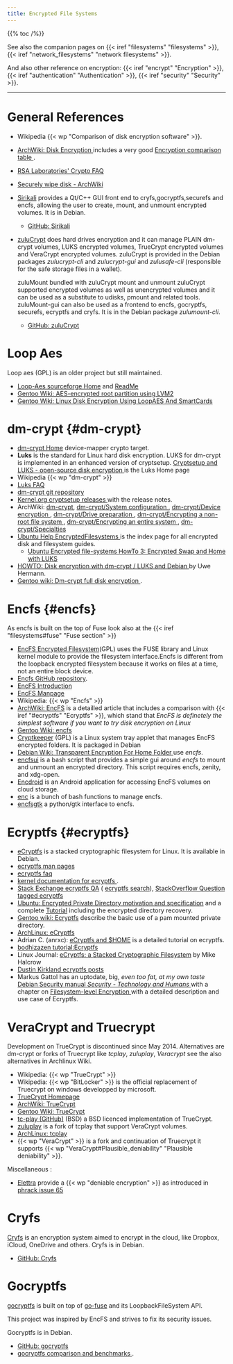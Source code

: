 ```yaml
---
title: Encrypted File Systems
---
```


{{% toc /%}}

See also the companion pages on
{{< iref "filesystems" "filesystems" >}},
{{< iref "network_filesystems" "network filesystems" >}}.

And also other reference on encryption:
{{< iref "encrypt" "Encryption" >}},
{{< iref "authentication" "Authentication" >}},
{{< iref "security" "Security" >}}.

----

# General References
-   Wikipedia {{< wp "Comparison of disk encryption software" >}}.
-   [ArchWiki: Disk Encryption
    ](https://wiki.archlinux.org/index.php/Disk_Encryption)
    includes a very good
    [Encryption comparison table
    ](https://wiki.archlinux.org/index.php/Disk_Encryption#Comparison_table).
-   [RSA Laboratories' Crypto FAQ
    ](http://www.rsasecurity.com/rsalabs/node.asp?id=2152)
-   [Securely wipe disk - ArchWiki
    ](https://wiki.archlinux.org/index.php/Securely_wipe_disk)

-   [Sirikali](https://mhogomchungu.github.io/sirikali/)
    provides a Qt/C++ GUI front end to cryfs,gocryptfs,securefs and
    encfs, allowing the user to create, mount, and unmount encrypted
    volumes. It is in Debian.
    -   [GitHub: Sirikali](https://github.com/mhogomchungu/sirikali)
-   [zuluCrypt](https://mhogomchungu.github.io/zuluCrypt/)
    does hard drives encryption and it can manage PLAIN dm-crypt
    volumes, LUKS encrypted volumes, TrueCrypt encrypted volumes and
    VeraCrypt encrypted volumes. zuluCrypt is provided in the Debian
    packages _zulucrypt-cli_ and _zulucrypt-gui_ and
    _zulusafe-cli_ (responsible for the safe storage files in a wallet).

    zuluMount bundled with zuluCrypt mount and unmount zuluCrypt
    supported encrypted volumes as well as unencrypted volumes
    and it can be used as a substitute to udisks, pmount and related
    tools. zuluMount-gui can also be used as a frontend to encfs,
    gocryptfs, securefs, ecryptfs and cryfs. It is in the Debian package
    _zulumount-cli_.
    -   [GitHub: zuluCrypt](https://github.com/mhogomchungu/zuluCrypt)

# Loop Aes
 Loop aes (GPL) is an older project but still maintained.

-   [Loop-Aes sourceforge Home](http://loop-aes.sourceforge.net/)
    and [ReadMe](http://loop-aes.sourceforge.net/loop-AES.README)
-   [Gentoo Wiki:  AES-encrypted root partition using LVM2
    ](http://gentoo-en.vfose.ru/wiki/AES-encrypted_root_partition_using_LVM2)
-   [Gentoo Wiki: Linux Disk Encryption Using LoopAES And SmartCards
    ](http://gentoo-en.vfose.ru/wiki/Linux_Disk_Encryption_Using_LoopAES_And_SmartCards)

# dm-crypt {#dm-crypt}
-   [dm-crypt Home](https://gitlab.com/cryptsetup/cryptsetup/wikis/DMCrypt)
    device-mapper crypto target.
-   __Luks__ is the
    standard for Linux hard disk encryption. LUKS for dm-crypt
    is implemented in an enhanced version of cryptsetup.
    [Cryptsetup and LUKS - open-source disk encryption
    ](https://gitlab.com/cryptsetup/cryptsetup)
    is the Luks Home page
-   Wikipedia  {{< wp "dm-crypt" >}}
-   [Luks FAQ
    ](https://gitlab.com/cryptsetup/cryptsetup/wikis/FrequentlyAskedQuestions)
-   [dm-crypt git repository
    ](https://git.kernel.org/cgit/utils/cryptsetup/cryptsetup.git/)
-   [Kernel.org cryptsetup releases
    ](https://www.kernel.org/pub/linux/utils/cryptsetup/)
    with  the release notes.
-   ArchWiki:
    [dm-crypt](https://wiki.archlinux.org/index.php/Dm-crypt),
    [dm-crypt/System configuration
    ](https://wiki.archlinux.org/index.php/Dm-crypt/System_configuration),
    [dm-crypt/Device encryption
    ](https://wiki.archlinux.org/index.php/Dm-crypt/Device_encryption),
    [dm-crypt/Drive preparation
    ](https://wiki.archlinux.org/index.php/Dm-crypt/Drive_preparation),
    [dm-crypt/Encrypting a non-root file system
    ](https://wiki.archlinux.org/index.php/Dm-crypt/Encrypting_a_non-root_file_system),
    [dm-crypt/Encrypting an entire system
    ](https://wiki.archlinux.org/index.php/Dm-crypt/Encrypting_an_entire_system),
    [dm-crypt/Specialties
    ](https://wiki.archlinux.org/index.php/Dm-crypt/Specialties)
-   [Ubuntu Help EncryptedFilesystems
    ](https://help.ubuntu.com/community/EncryptedFilesystems)
    is the index page for all encrypted disk and filesystem guides.
    -   [Ubuntu Encrypted file-systems HowTo 3: Encrypted Swap and Home with LUKS
        ](https://wiki.ubuntu.com/EncryptedFilesystemHowto3)
-   [HOWTO: Disk encryption with dm-crypt / LUKS and Debian
    ](http://www.hermann-uwe.de/blog/howto-disk-encryption-with-dm-crypt-luks-and-debian)
    by Uwe Hermann.
-   [Gentoo wiki: Dm-crypt full disk encryption
    ](https://wiki.gentoo.org/wiki/Dm-crypt_full_disk_encryption).



# Encfs {#encfs}

As encfs is built on the top of Fuse look also at the
{{< iref "filesystems#fuse" "Fuse section" >}}

-   [EncFS Encrypted Filesystem](https://vgough.github.io/encfs/)(GPL) uses
    the FUSE library and Linux kernel module to provide the filesystem
    interface.Encfs is different from the loopback encrypted filesystem
    because it works on files at a time, not an entire block device.
-   [Encfs GitHub repository](https://github.com/vgough/encfs).
-   [EncFS Introduction
    ](https://sites.google.com/a/arg0.net/www/encfs)
-   [EncFS Manpage
    ](https://github.com/vgough/encfs/blob/master/encfs/encfs.pod)
-   Wikipedia: {{< wp "Encfs" >}}
-   [ArchWiki: EncFS](https://wiki.archlinux.org/index.php/EncFS)
    is a detailled article that
    includes a comparison with
    {{< iref "#ecryptfs" "Ecryptfs" >}}, which stand that
    _EncFS is definetely the simplest software
    if you want to try disk encryption on Linux_
-   [Gentoo Wiki: encfs](https://wiki.gentoo.org/wiki/Encfs)
-   [Cryptkeeper](http://tom.noflag.org.uk/cryptkeeper.html) (GPL)
    is a Linux system tray applet that manages EncFS encrypted folders.
    It is packaged in Debian
-   [Debian Wiki: Transparent Encryption For Home Folder
    ](https://wiki.debian.org/TransparentEncryptionForHomeFolder)
    use _encfs_.
-   [encfsui](https://github.com/bulletmark/encfsui) is a bash script
    that provides a simple gui around _encfs_ to mount and unmount an
    encrypted directory. This script requires encfs, zenity, and
    xdg-open.
-   [Encdroid](https://github.com/mrpdaemon/encdroid)
    is an Android application for accessing EncFS volumes on cloud
    storage.
-   [enc](https://github.com/erlcash/enc) is a bunch of bash functions
    to manage encfs.
-   [encfsgtk](https://github.com/wolfprogrammer/encfsgtk)
    a python/gtk interface to encfs.

# Ecryptfs {#ecryptfs}

-   [eCryptfs](http://ecryptfs.org/)
    is a stacked cryptographic filesystem for Linux. It is available in Debian.
-   [ecryptfs man pages](http://ecryptfs.org/documentation.html)
-   [ecryptfs faq](http://ksouedu.com/doc/ecryptfs-utils/ecryptfs-faq.html)
-   [kernel documentation for ecryptfs
    ](https://www.kernel.org/doc/Documentation/filesystems/ecryptfs.txt).
-   [Stack Exchange ecryptfs QA](http://stackexchange.com/filters/33360/ecryptfs) (
    [ecryptfs search](http://stackexchange.com/search?q=ecryptfs)),
    [StackOverflow Question tagged ecryptfs
    ](http://stackoverflow.com/questions/tagged/ecryptfs)
-   [Ubuntu: Encrypted Private Directory motivation and specification](https://wiki.ubuntu.com/EncryptedPrivateDirectory) and a complete
    [Tutorial](https://help.ubuntu.com/community/EncryptedPrivateDirectory)
    including the encrypted directory recovery.
-   [Gentoo wiki: Ecryptfs](https://wiki.gentoo.org/wiki/Ecryptfs)
    describe the basic use of a pam mounted private directory.
-   [ArchLinux: eCryptfs](https://wiki.archlinux.org/index.php/eCryptfs)
-   Adrian C. (anrxc): [eCryptfs and $HOME](http://sysphere.org/~anrxc/j/articles/ecryptfs/index.html)
    is a detailed tutorial on ecryptfs.
-   [bodhizazen tutorial:Ecryptfs](http://bodhizazen.net/Tutorials/Ecryptfs)
-   Linux Journal: [eCryptfs: a Stacked Cryptographic Filesystem](http://www.linuxjournal.com/article/9400) by Mike Halcrow
-   [Dustin Kirkland ecryptfs posts](http://dustinkirkland.wordpress.com/category/ecryptfs/)
-   Markus Gattol has an uptodate,  big, _even too fat, at my own taste_
    [Debian Security manual _Security - Technology and Humans_
    ](http://www.markus-gattol.name/ws/debian_security.html)
    with a chapter on
    [Filesystem-level Encryption
    ](http://www.markus-gattol.name/ws/debian_security.html#filesystem-level_encryption)
    with a detailed description and use case of Ecryptfs.

# VeraCrypt and Truecrypt
Development on TrueCrypt is discontinued since May 2014.
Alternatives are dm-crypt or forks of Truecrypt like _tcplay_,
_zuluplay_, _Veracrypt_  see the also alternatives in Archlinux Wiki.

-   Wikipedia: {{< wp "TrueCrypt" >}}
-   Wikipedia: {{< wp "BitLocker" >}} is the official replacement of Truecrypt
    on windows developped by microsoft.
-   [TrueCrypt Homepage](http://www.truecrypt.org/)
-   [ArchWiki: TrueCrypt](https://wiki.archlinux.org/index.php/TrueCrypt)
-   [Gentoo Wiki:  TrueCrypt](http://en.gentoo-wiki.com/wiki/TrueCrypt)
-   [tc-play (GitHub)](https://github.com/bwalex/tc-play) (BSD)
    a BSD licenced implementation of TrueCrypt.
-   [zuluplay](https://github.com/mhogomchungu/zuluplay)
    is a fork of tcplay that support VeraCrypt volumes.
-   [ArchLinux: tcplay](https://wiki.archlinux.org/index.php/Tcplay)
-   {{< wp "VeraCrypt" >}} is a fork and continuation of Truecrypt it supports
    {{< wp "VeraCrypt#Plausible_deniability"  "Plausible deniability" >}}.

Miscellaneous
:

-   [Elettra](http://www.winstonsmith.info/julia/elettra/)
    provide a {{< wp "deniable encryption" >}} as introduced in
    [phrack issue 65](http://www.phrack.org/issues.html?issue=65)

# Cryfs
[Cryfs](https://www.cryfs.org/) is an encryption system aimed to
encrypt in the cloud, like Dropbox, iCloud, OneDrive and others.
Cryfs is in Debian.

-   [GitHub: Cryfs](https://github.com/cryfs/cryfs)


# Gocryptfs

[gocryptfs](https://nuetzlich.net/gocryptfs/) is built on top of
[go-fuse](https://github.com/hanwen/go-fuse)
and its LoopbackFileSystem API.

This project was inspired by EncFS and strives to fix its security issues.

Gocryptfs is in Debian.

-   [GitHub: gocryptfs](https://github.com/rfjakob/gocryptfs)
-   [gocryptfs comparison and benchmarks
    ](https://nuetzlich.net/gocryptfs/comparison/).

<!-- Local Variables: -->
<!-- mode: markdown -->
<!-- ispell-local-dictionary: "english" -->
<!-- End: -->
